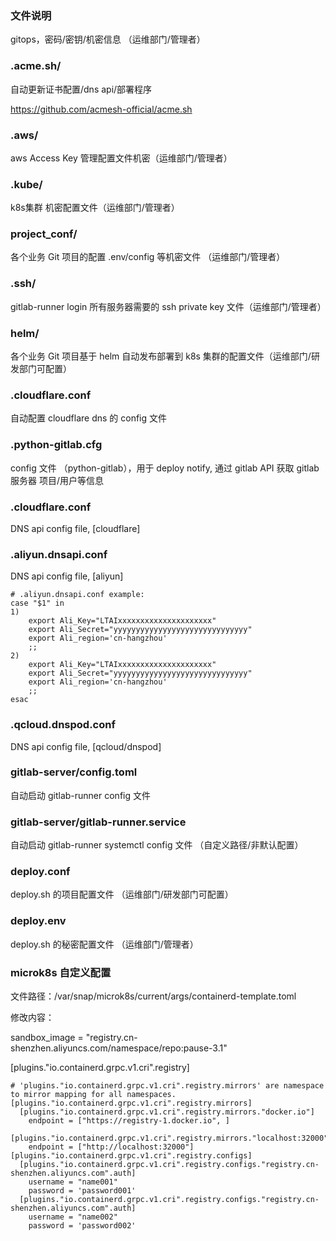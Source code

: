 ### 文件说明
gitops，密码/密钥/机密信息 （运维部门/管理者）

### .acme.sh/
自动更新证书配置/dns api/部署程序

https://github.com/acmesh-official/acme.sh


### .aws/
aws Access Key 管理配置文件机密（运维部门/管理者）

### .kube/
k8s集群 机密配置文件（运维部门/管理者）

### project_conf/
各个业务 Git 项目的配置 .env/config 等机密文件 （运维部门/管理者）

### .ssh/
gitlab-runner login 所有服务器需要的 ssh private key 文件（运维部门/管理者）

### helm/
各个业务 Git 项目基于 helm 自动发布部署到 k8s 集群的配置文件（运维部门/研发部门可配置）

### .cloudflare.conf
自动配置 cloudflare dns 的 config 文件

### .python-gitlab.cfg
config 文件 （python-gitlab），用于 deploy notify, 通过 gitlab API 获取 gitlab 服务器 项目/用户等信息

### .cloudflare.conf
DNS api config file, [cloudflare]

### .aliyun.dnsapi.conf
DNS api config file, [aliyun]

```
# .aliyun.dnsapi.conf example:
case "$1" in
1)
    export Ali_Key="LTAIxxxxxxxxxxxxxxxxxxxxx"
    export Ali_Secret="yyyyyyyyyyyyyyyyyyyyyyyyyyyyyy"
    export Ali_region='cn-hangzhou'
    ;;
2)
    export Ali_Key="LTAIxxxxxxxxxxxxxxxxxxxxx"
    export Ali_Secret="yyyyyyyyyyyyyyyyyyyyyyyyyyyyyy"
    export Ali_region='cn-hangzhou'
    ;;
esac
```
### .qcloud.dnspod.conf
DNS api config file, [qcloud/dnspod]

### gitlab-server/config.toml
自动启动 gitlab-runner config 文件

### gitlab-server/gitlab-runner.service
自动启动 gitlab-runner  systemctl config 文件 （自定义路径/非默认配置）

### deploy.conf
deploy.sh 的项目配置文件 （运维部门/研发部门可配置）

### deploy.env
deploy.sh 的秘密配置文件 （运维部门/管理者）

### microk8s 自定义配置
文件路径：/var/snap/microk8s/current/args/containerd-template.toml

修改内容：

  sandbox_image = "registry.cn-shenzhen.aliyuncs.com/namespace/repo:pause-3.1"

  [plugins."io.containerd.grpc.v1.cri".registry]

    # 'plugins."io.containerd.grpc.v1.cri".registry.mirrors' are namespace to mirror mapping for all namespaces.
    [plugins."io.containerd.grpc.v1.cri".registry.mirrors]
      [plugins."io.containerd.grpc.v1.cri".registry.mirrors."docker.io"]
        endpoint = ["https://registry-1.docker.io", ]
      [plugins."io.containerd.grpc.v1.cri".registry.mirrors."localhost:32000"]
        endpoint = ["http://localhost:32000"]
    [plugins."io.containerd.grpc.v1.cri".registry.configs]
      [plugins."io.containerd.grpc.v1.cri".registry.configs."registry.cn-shenzhen.aliyuncs.com".auth]
        username = "name001"
        password = 'password001'
      [plugins."io.containerd.grpc.v1.cri".registry.configs."registry.cn-shenzhen.aliyuncs.com".auth]
        username = "name002"
        password = 'password002'